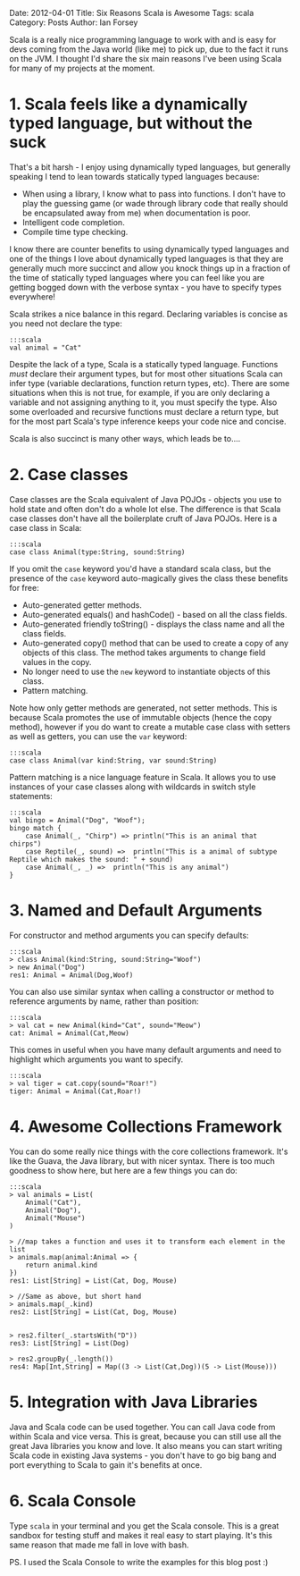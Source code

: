 Date: 2012-04-01
Title: Six Reasons Scala is Awesome
Tags: scala
Category: Posts
Author: Ian Forsey

Scala is a really nice programming language to work with and is easy for devs coming from the Java world (like me) to pick up, due to the fact it runs on the JVM. I thought I'd share the six main reasons I've been using Scala for many of my projects at the moment.

# 1. Scala feels like a dynamically typed language, but without the suck

That's a bit harsh - I enjoy using dynamically typed languages, but generally speaking I tend to lean towards statically typed languages because:

 * When using a library, I know what to pass into functions. I don't have to play the guessing game (or wade through library code that really should be encapsulated away from me) when documentation is poor.
 * Intelligent code completion.
 * Compile time type checking.

I know there are counter benefits to using dynamically typed languages and one of the things I love about dynamically typed languages is that they are generally much more succinct and allow you knock things up in a fraction of the time of statically typed languages where you can feel like you are getting bogged down with the verbose syntax - you have to specify types everywhere!

Scala strikes a nice balance in this regard. Declaring variables is concise as you need not declare the type:

    :::scala
    val animal = "Cat"
    
Despite the lack of a type, Scala is a statically typed language. Functions _must_ declare their argument types, but for most other situations Scala can infer type (variable declarations, function return types, etc). There are some situations when this is not true, for example, if you are only declaring a variable and not assigning anything to it, you must specify the type. Also some overloaded and recursive functions must declare a return type, but for the most part Scala's type inference keeps your code nice and concise.

Scala is also succinct is many other ways, which leads be to....

# 2. Case classes

Case classes are the Scala equivalent of Java POJOs - objects you use to hold state and often don't do a whole lot else. The difference is that Scala case classes don't have all the boilerplate cruft of Java POJOs. Here is a case class in Scala:

    :::scala
    case class Animal(type:String, sound:String)

If you omit the `case` keyword you'd have a standard scala class, but the presence of the `case` keyword auto-magically gives the class these benefits for free:

 * Auto-generated getter methods.
 * Auto-generated equals() and hashCode() - based on all the class fields.
 * Auto-generated friendly toString() - displays the class name and all the class fields.
 * Auto-generated copy() method that can be used to create a copy of any objects of this class. The method takes arguments to change field values in the copy.
 * No longer need to use the `new` keyword to instantiate objects of this class.
 * Pattern matching.

Note how only getter methods are generated, not setter methods. This is because Scala promotes the use of immutable objects (hence the copy method), however if you do want to create a mutable case class with setters as well as getters, you can use the `var` keyword:

    :::scala
    case class Animal(var kind:String, var sound:String)

Pattern matching is a nice language feature in Scala. It allows you to use instances of your case classes along with wildcards in switch style statements:

    :::scala
    val bingo = Animal("Dog", "Woof");
    bingo match {
        case Animal(_, "Chirp") => println("This is an animal that chirps")
        case Reptile(_, sound) =>  println("This is a animal of subtype Reptile which makes the sound: " + sound)
        case Animal(_, _) =>  println("This is any animal")
    }

# 3. Named and Default Arguments

For constructor and method arguments you can specify defaults:

    :::scala
    > class Animal(kind:String, sound:String="Woof")
    > new Animal("Dog")
    res1: Animal = Animal(Dog,Woof)

You can also use similar syntax when calling a constructor or method to reference arguments by name, rather than position:

    :::scala
    > val cat = new Animal(kind="Cat", sound="Meow")
    cat: Animal = Animal(Cat,Meow)


This comes in useful when you have many default arguments and need to highlight which arguments you want to specify.

    :::scala
    > val tiger = cat.copy(sound="Roar!")
    tiger: Animal = Animal(Cat,Roar!)

# 4. Awesome Collections Framework

You can do some really nice things with the core collections framework. It's like the Guava, the Java library, but with nicer syntax. There is too much goodness to show here, but here are a few things you can do:

    :::scala
    > val animals = List(
        Animal("Cat"),
        Animal("Dog"),
        Animal("Mouse")
    )

    > //map takes a function and uses it to transform each element in the list
    > animals.map(animal:Animal => {
        return animal.kind
    })
    res1: List[String] = List(Cat, Dog, Mouse)

    > //Same as above, but short hand
    > animals.map(_.kind)
    res2: List[String] = List(Cat, Dog, Mouse)


    > res2.filter(_.startsWith("D"))
    res3: List[String] = List(Dog)

    > res2.groupBy(_.length())
    res4: Map[Int,String] = Map((3 -> List(Cat,Dog))(5 -> List(Mouse)))

# 5. Integration with Java Libraries

Java and Scala code can be used together. You can call Java code from within Scala and vice versa. This is great, because you can still use all the great Java libraries you know and love. It also means you can start writing Scala code in existing Java systems - you don't have to go big bang and port everything to Scala to gain it's benefits at once.

# 6. Scala Console

Type `scala` in your terminal and you get the Scala console. This is a great sandbox for testing stuff and makes it real easy to start playing. It's this same reason that made me fall in love with bash. 

PS. I used the Scala Console to write the examples for this blog post :)
